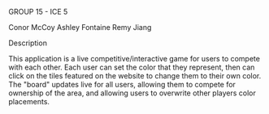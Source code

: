 GROUP 15 - ICE 5

Conor McCoy
Ashley Fontaine
Remy Jiang

Description

This application is a live competitive/interactive game for users to compete with each other. Each user can set the color that they represent, then can click on the tiles featured on the website to change them to their own color. The "board" updates live for all users, allowing them to compete for ownership of the area, and allowing users to overwrite other players color placements.
